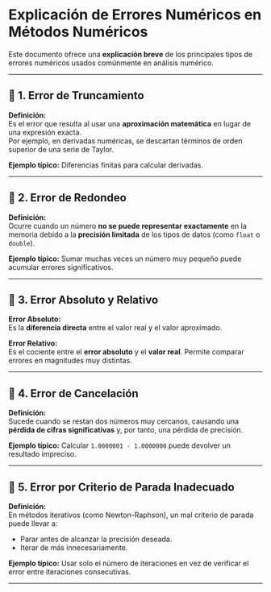 # Explicación de Errores Numéricos en Métodos Numéricos

Este documento ofrece una **explicación breve** de los principales tipos de errores numéricos usados comúnmente en análisis numérico.

---

## 🔹 1. Error de Truncamiento

**Definición:**  
Es el error que resulta al usar una **aproximación matemática** en lugar de una expresión exacta.  
Por ejemplo, en derivadas numéricas, se descartan términos de orden superior de una serie de Taylor.

**Ejemplo típico:** Diferencias finitas para calcular derivadas.

---

## 🔹 2. Error de Redondeo

**Definición:**  
Ocurre cuando un número **no se puede representar exactamente** en la memoria debido a la **precisión limitada** de los tipos de datos (como `float` o `double`).

**Ejemplo típico:** Sumar muchas veces un número muy pequeño puede acumular errores significativos.

---

## 🔹 3. Error Absoluto y Relativo

**Error Absoluto:**  
Es la **diferencia directa** entre el valor real y el valor aproximado.

**Error Relativo:**  
Es el cociente entre el **error absoluto** y el **valor real**. Permite comparar errores en magnitudes muy distintas.

---

## 🔹 4. Error de Cancelación

**Definición:**  
Sucede cuando se restan dos números muy cercanos, causando una **pérdida de cifras significativas** y, por tanto, una pérdida de precisión.

**Ejemplo típico:** Calcular `1.0000001 - 1.0000000` puede devolver un resultado impreciso.

---

## 🔹 5. Error por Criterio de Parada Inadecuado

**Definición:**  
En métodos iterativos (como Newton-Raphson), un mal criterio de parada puede llevar a:
- Parar antes de alcanzar la precisión deseada.
- Iterar de más innecesariamente.

**Ejemplo típico:** Usar solo el número de iteraciones en vez de verificar el error entre iteraciones consecutivas.

---
